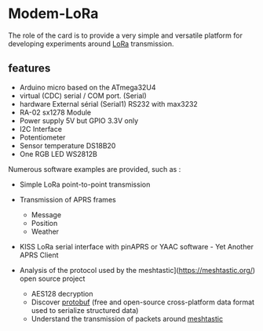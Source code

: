 # Modem-LoRa

The role of the card is to provide a very simple and versatile platform for developing experiments around [LoRa](https://en.wikipedia.org/wiki/LoRa) transmission.

## features

- Arduino micro based on the ATmega32U4
- virtual (CDC) serial / COM port. (Serial)
- hardware External sérial (Serial1) RS232 with max3232
- RA-02  sx1278 Module
- Power supply 5V but GPIO 3.3V only
- I2C Interface
- Potentiometer
- Sensor temperature DS18B20
- One RGB LED WS2812B

Numerous software examples are provided, such as :

- Simple LoRa point-to-point transmission
- Transmission of APRS frames 
	- Message
	- Position
	- Weather
- KISS LoRa serial interface with pinAPRS or YAAC software - Yet Another APRS Client

- Analysis of the protocol used by the meshtastic](https://meshtastic.org/) open source project
	- AES128 decryption
	- Discover [protobuf](https://en.wikipedia.org/wiki/Protocol_Buffers) (free and open-source cross-platform data format used to serialize structured data)
	- Understand the transmission of packets around [meshtastic](https://meshtastic.org/docs/overview/mesh-algo/)

